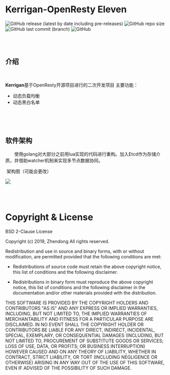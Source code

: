 # Kerrigan-OpenResty Eleven

![GitHub release (latest by date including pre-releases)](https://img.shields.io/github/v/release/ranzhendong/kerrigan?include_prereleases&style=plastic&color=00CC33)
![GitHub repo size](https://img.shields.io/github/repo-size/ranzhendong/kerrigan?style=plastic&color=important)
![GitHub last commit (branch)](https://img.shields.io/github/last-commit/ranzhendong/kerrigan/eleven?style=plastic&color=99CC00)
![GitHub](https://img.shields.io/github/license/ranzhendong/kerrigan?style=plastic&color=blueviolet)



</br></br>

## 介绍

</br>

**Kerrigan**基于OpenResty开源项目进行的二次开发项目
主要功能：

- 动态负载均衡
- 动态黑白名单



</br></br></br>

## 软件架构

&emsp;&emsp;使用golang对大部分之前用lua实现的代码进行重构。加入Etcd作为存储介质，并借助watcher机制来实现多节点数据协同。

​		架构图（可能会更改）

![](https://github.com/ranzhendong/kerrigan/tree/eleven/.image/KerriganArchitectureMap.png)

</br></br>

# Copyright & License

BSD 2-Clause License

Copyright (c) 2019, Zhendong
All rights reserved.

Redistribution and use in source and binary forms, with or without
modification, are permitted provided that the following conditions are met:

- Redistributions of source code must retain the above copyright notice, this
  list of conditions and the following disclaimer.

- Redistributions in binary form must reproduce the above copyright notice,
  this list of conditions and the following disclaimer in the documentation
  and/or other materials provided with the distribution.

THIS SOFTWARE IS PROVIDED BY THE COPYRIGHT HOLDERS AND CONTRIBUTORS "AS IS"
AND ANY EXPRESS OR IMPLIED WARRANTIES, INCLUDING, BUT NOT LIMITED TO, THE
IMPLIED WARRANTIES OF MERCHANTABILITY AND FITNESS FOR A PARTICULAR PURPOSE ARE
DISCLAIMED. IN NO EVENT SHALL THE COPYRIGHT HOLDER OR CONTRIBUTORS BE LIABLE
FOR ANY DIRECT, INDIRECT, INCIDENTAL, SPECIAL, EXEMPLARY, OR CONSEQUENTIAL
DAMAGES (INCLUDING, BUT NOT LIMITED TO, PROCUREMENT OF SUBSTITUTE GOODS OR
SERVICES; LOSS OF USE, DATA, OR PROFITS; OR BUSINESS INTERRUPTION) HOWEVER
CAUSED AND ON ANY THEORY OF LIABILITY, WHETHER IN CONTRACT, STRICT LIABILITY,
OR TORT (INCLUDING NEGLIGENCE OR OTHERWISE) ARISING IN ANY WAY OUT OF THE USE
OF THIS SOFTWARE, EVEN IF ADVISED OF THE POSSIBILITY OF SUCH DAMAGE.
